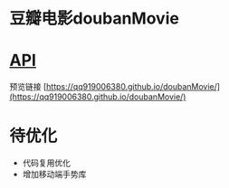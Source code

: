 # 豆瓣电影doubanMovie
# [API](https://developers.douban.com/wiki/?title=movie_v2)
预览链接 [https://qq919006380.github.io/doubanMovie/](https://qq919006380.github.io/doubanMovie/)
# 待优化
- 代码复用优化
- 增加移动端手势库
